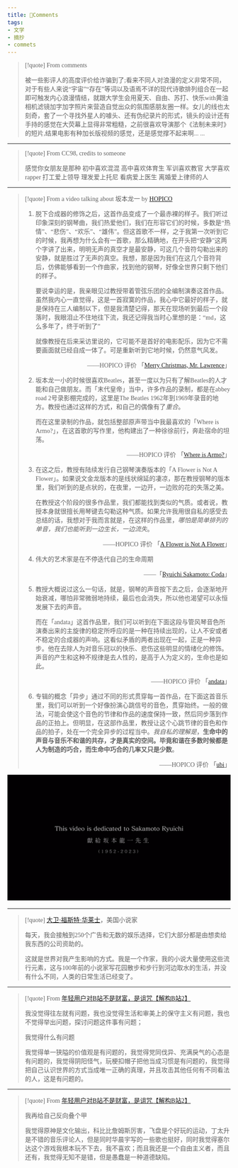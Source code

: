 ```yaml
---
title: 🥐Comments
tags:
- 文学
- 摘抄
- commets
---
```


  <style>
    p {
        font-family: Source Sans Pro, SimSun;
        font-variant-east-asian: traditional;
    }

    a {
        font-family: Source Sans Pro, SimSun;
        font-variant-east-asian: traditional;
    }
  </style>

> [!quote] 
>  From comments
>  
>   被一些影评人的高度评价给诈骗到了;看来不同人对浪漫的定义非常不同，对于有些人来说“宇宙”“存在”等词以及语焉不详的现代诗歌排列组合在一起即可触发内心浪漫情结，就跟大学生会用夏天、自由、苏打、快乐with黄油相机滤镜加字加字照片来营造自觉出众的氛围感朋友圈一样。女儿的线也太刻奇，套了一个寻找外星人的噱头、还有伪纪录片的形式，镜头的设计还有手持的感觉在大荧幕上显得非常粗糙，之前很喜欢导演那个《法制未来时》的短片,结果电影有种加长版视频的感觉，还是感觉撑不起来啊... ...


--- 


 > [!quote] 
> From CC98, credits to someone
> 
> 
>感觉你女朋友是那种 初中喜欢混混 高中喜欢体育生 军训喜欢教官 大学喜欢rapper 打工爱上领导 理发爱上托尼 看病爱上医生 离婚爱上律师的人


--- 



> [!quote] 
> From a video talking about 坂本龙一 by [HOPICO](https://www.bilibili.com/video/BV1pa4y1T7v2/?spm_id_from=333.1007.top_right_bar_window_history.content.click&vd_source=c47136abc78922800b17d6ce79d6e19f) 
> 
> 1. 脱下合成器的修饰之后，这首作品变成了一个最赤裸的样子。我们听过印象深刻的钢琴曲，我们热爱他们，我们在形容它们的时候，多数是“热情”、“悲伤”、“欢乐”、“雄伟”。但这首歌不一样，之于我第一次听到它的时候，我再想为什么会有一首歌，那么精确地，在开头把“安静”这两个字讲了出来，明明无声的真空才是最安静，可这几个音符勾勒出来的安静，就是胜过了无声的真空。我想，那是因为我们在这几个音符背后，仿佛能够看到一个作曲家，找到他的钢琴，好像全世界只剩下他们的样子。
>    
>    要说幸运的是，我亲眼见过教授带着管弦乐团的全编制演奏这首作品。虽然我内心一直觉得，这是一首寂寞的作品，我心中它最好的样子，就是保持在三人编制以下，但是我清楚记得，那天在现场听到最后一个段落时，我眼泪止不住地往下流，我还记得我当时心里想的是：“md，这么多年了，终于听到了”
>    
>    就像教授在后来采访里说的，它可能不是首好的电影配乐，因为它不需要画面就已经自成一体了。可是重新听到它地时候，仍然意气风发。
>    
>    <p style="text-align: right">——HOPICO 评价 「<a href="https://music.apple.com/cn/album/merry-christmas-mr-lawrence-coda/1404842855?i=1404843053">Merry Christmas, Mr. Lawrence</a>」</p>
>    
> 2. 坂本龙一小的时候很喜欢Beatles，甚至一度以为只有了解Beatles的人才能和自己做朋友。而「末代皇帝」当中，许多作品的录制，都是在abbey road 2号录影棚完成的，这里是The Beatles 1962年到1969年录音的地方。教授也通过这样的方式，和自己的偶像有了*重合*。
>    
>    而在这里录制的作品，就包括整部原声带当中我最喜欢的「Where is Armo?」，在这首歌的写作里，他构建出了一种徐徐前行，奔赴宿命的坦荡。
>    
>   <p style="text-align: right">——HOPICO 评价 「<a href="https://music.apple.com/cn/album/where-is-armo/714659119?i=714659278">Where is Armo?</a>」</p>
>
> 3. 在这之后，教授有陆续发行自己钢琴演奏版本的「A Flower is Not A Flower」。如果说文金龙版本的是线状绵延的凄凉，那在教授钢琴的版本里，我们听到的是点状的，在夜里，一边开，一边败的花的失落之美。
>   
>	  在教授这个阶段的很多作品里，我们都能找到类似的气质。或者说，教授本身就很擅长用琴键去勾勒这种气质。如果允许我用很自私的感受去总结的话，我想对于我而言就是，在这样的作品里，*哪怕是简单排列的单音，我们也能听到一边生长，一边流失*。
>
>    <p style="text-align: right">——HOPICO 评价 「<a href="">A Flower is Not A Flower</a>」</p>
>
> 4. 伟大的艺术家是在不停迭代自己的生命周期
>   
> <p style="text-align: right">——「<a href="https://www.imdb.com/title/tt6578572/">Ryuichi Sakamoto: Coda</a>」</p>
>
> 5. 教授大概说过这么一句话，就是，钢琴的声音按下去之后，会逐渐地开始衰减，哪怕非常微弱地持续，最后也会消失，所以他也渴望可以永恒发展下去的声音。
>    
>    而在「andata」这首作品里，我们可以听到在下面这段与管风琴音色所演奏出来的主旋律的稳定所呼应的是一种在持续出现的，让人不安或者不稳定的合成器的声响。这看似矛盾的两者出现在一起，正是一种异步。他在去除人为对音乐冠以的快乐、悲伤这些明显的情绪化的修饰。声音的产生和这种不规律是去人性的，是高于人为定义的，生命也是如此。
>    
>    <p style="text-align: right">——HOPICO 评价 「<a href="https://music.apple.com/cn/album/andata/1507014129?i=1507014130">andata</a>」</p>
>    
>   6.  专辑的概念「异步」通过不同的形式贯穿每一首作品，在下面这首音乐里，我们可以听到一个好像扮演心跳信号的音色，贯穿始终。一般的做法，可能会使这个音色的节律和作品的速度保持一致，然后同步落到作品的正拍上。但明显，在这部作品里，教授让这个心跳节律的音色和作品的拍子，处在一个完全异步的过程当中。*我自私的理解是*，**生命中的声音与音乐不和谐的共存，才是真实的空间。毕竟和谐在多数时候都是人为制造的巧合，而生命中巧合的几率又只是少数**。
> 
> <p style="text-align: right">——HOPICO 评价 「<a href="https://music.apple.com/cn/album/ubi/1507014129?i=1507014136">ubi</a>」</p>
> 

![](文学/句子/attachments/Pasted%20image%2020230409171853.png)


--- 

> [!quote] 
>  [大卫·福斯特·华莱士](https://www.salon.com/1996/03/09/wallace_5/)，美国小说家
>  
>  每天，我会接触到250个广告和无数的娱乐选择，它们大部分都是由想卖给我东西的公司资助的。
>  
>  这就是世界对我产生影响的方式。我是一个作家，我的小说大量使用这些流行元素，这与100年前的小说家写花园散步和步行到河边取水的生活，并没有什么不同，人类的日常生活已经变了。

--- 

> [!quote] 
> From [年轻用户对B站不是财富，是诅咒【解构B站2】](https://www.bilibili.com/video/BV1Hz4y1Y7XS/?spm_id_from=333.337.search-card.all.click&vd_source=c47136abc78922800b17d6ce79d6e19f) 
> 
> 我没觉得往左就有问题，我也没觉得生活和审美上的保守主义有问题，我也不觉得举出问题，探讨问题这件事有问题；
> 
> 我觉得什么有问题
> 
> 我觉得单一狭隘的价值观是有问题的，我觉得党同伐异、充满戾气的心态是有问题的，我觉得阴阳怪气，玩梗扣帽子把他当成习惯是有问题的，我觉得把自己认识世界的方式当成唯一正确的真理，并且攻击其他任何有不同看法的人，这是有问题的。

--- 

> [!quote] 
>  From [年轻用户对B站不是财富，是诅咒【解构B站2】](https://www.bilibili.com/video/BV1Hz4y1Y7XS/?spm_id_from=333.337.search-card.all.click&vd_source=c47136abc78922800b17d6ce79d6e19f) 
>  
>  我再给自己反向叠个甲
>  
>  我觉得原神是文化输出，科比比詹姆斯厉害，飞盘是个好玩的运动，丁太升是不错的音乐评论人，但是同时华晨宇写的一些歌也挺好，同时我觉得塞尔达这个游戏我根本玩不下去，我不喜欢；而且我还是一个自由主义者，而且还有，我觉得无知不是错，但是愚蠢是一种道德缺陷。


